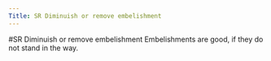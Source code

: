 ```yaml
---
Title: SR Diminuish or remove embelishment
---
```

#SR Diminuish or remove embelishment
Embelishments are good, if they do not stand in the way.
